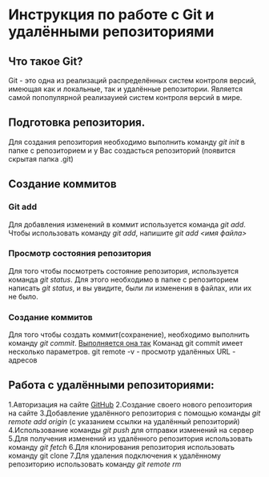 # Инструкция по работе с Git и удалёнными репозиториями
## Что такое Git?
Git - это одна из реализаций распределённых систем контроля версий, имеющая как и локальные, так и удалённые репозитории. Является самой попопулярной реализауией систем контроля версий в мире.
## Подготовка репозитория.
Для создания репозитория необходимо выполнить команду *git init* в папке с репозиторием и у Вас создасться репозиторий (появится скрытая папка .git)
## Создание коммитов
### Git add
Для добавления изменений в коммит используется команда *git add*. Чтобы использовать команду *git add*, напишите *git add <имя файла>*
### Просмотр состояния репозитория 
Для того чтобы посмотреть состояние репозитория, используется команда *git status*. Для этого необходимо в папке с репозиторием написать *git status*, и вы увидите, были ли изменения в файлах, или их не было. 
### Создание коммитов
Для того чтобы создать коммит(сохранение), необходимо выполнить команду *git commit*. [Выполняется она так](https://struchkov.dev/blog/ru/git-how-to-commit/)
Команад git commit имеет несколько параметров.
git remote -v - просмотр удалённых URL - адресов
## Работа с удалёнными репозиториями:
1.Авторизация на сайте [GitHub](https://github.com)
2.Создание своего нового репозитория на сайте
3.Добавление удалённого репозитория с помощью команды *git remote add origin* (с указанием ссылки на удалённый репозиторий)
4.Использование команды *git push* для отправки изменений на сервер
5.Для получения изменений из удалённого репозитория использовать команду *git fetch*
6.Для клонирования репозитория использовать команду git clone
7.Для удаления подключения к удалённому репозиторию использовать команду *git remote rm*